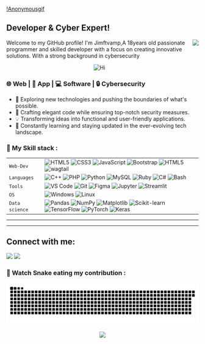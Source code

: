  [!Anonymousgif](https://64.media.tumblr.com/11f521866b3ec17c9ba57c998962d6b7/tumblr_olysppgDT71w0ii2ho1_500.gif)
## Developer & Cyber Expert!
<img align="right" height="100" src="https://i.imgflip.com/65efzo.gif"/>
Welcome to my GitHub profile! I'm Jimftvamp,A 18years old passionate programmer and skilled developer with a focus on creating innovative solutions. With a strong background in cybersecurity

<p align="center">
  <img src="https://emojis.slackmojis.com/emojis/images/1588866973/8934/hellokittydance.gif?1588866973" alt="Hi" width="150" />
</p>

### 🌐 Web | 📱 App | 💻 Software | 🔒 Cybersecurity
- 🔭 Exploring new technologies and pushing the boundaries of what's possible.
- 🧠 Crafting elegant code while ensuring top-notch security measures.
- 💡 Transforming ideas into functional and user-friendly applications.
- 🌟 Constantly learning and staying updated in the ever-evolving tech landscape.

###
### 🍁 My Skill stack :

|               |           |
|       ---     |    ---    |
| `Web-Dev`     | ![HTML5](https://img.shields.io/badge/-HTML5-CC2400?style=for-the-badge&logo=html5&logoColor=white) ![CSS3](https://img.shields.io/badge/-CSS3-E24800?style=for-the-badge&logo=css3) ![JavaScript](https://img.shields.io/badge/-JavaScript-FE7601?style=for-the-badge&logo=javascript) ![Bootstrap](https://img.shields.io/badge/bootstrap-FE9A00?style=for-the-badge&logo=bootstrap&logoColor=white) ![HTML5](https://img.shields.io/badge/django-092E20?style=for-the-badge&logo=django&logoColor=white) ![wagtail](https://img.shields.io/badge/wagtail-FFB83F?style=for-the-badge&logo=wagtail&logoColor=white)|
| `Languages`   | ![C++](https://img.shields.io/badge/-C++-034D9A?style=for-the-badge&logo=c%2B%2B) ![PHP](https://img.shields.io/badge/php-777BB4?style=for-the-badge&logo=php&logoColor=white) ![Python](https://img.shields.io/badge/-Python-1F65AC?style=for-the-badge&logo=Python&logoColor=white) ![MySQL](https://img.shields.io/badge/-MySQL-307BBD?style=for-the-badge&logo=mysql&logoColor=white) ![Ruby](https://img.shields.io/badge/ruby-CC342D?style=for-the-badge&logo=ruby&logoColor=white) ![C#](https://img.shields.io/badge/c%23-239120?style=for-the-badge&logo=c-sharp&logoColor=white) ![Bash](https://img.shields.io/badge/-Bash-4EAA25?style=for-the-badge&logo=gnu-bash&logoColor=white)|
| `Tools`       | ![VS Code](https://img.shields.io/badge/Visual_Studio_Code-5D1A60?style=for-the-badge&logo=visual%20studio%20code&logoColor=white) ![Git](https://img.shields.io/badge/Git-682181?style=for-the-badge&logo=git&logoColor=white) ![Figma](https://img.shields.io/badge/figma-%23F24E1E.svg?style=for-the-badge&logo=figma&logoColor=white) ![Jupyter](https://img.shields.io/badge/Jupyter-F37626?style=for-the-badge&logo=Jupyter&logoColor=white) ![Streamlit](https://img.shields.io/badge/Streamlit-FF4B4B?style=for-the-badge&logo=streamlit&logoColor=white)|
| `OS`       | ![Windows](https://img.shields.io/badge/Windows-0078D6?style=for-the-badge&logo=windows&logoColor=white) ![Linux](https://img.shields.io/badge/Linux-FCC624?style=for-the-badge&logo=linux&logoColor=black)|
| `Data science`       | ![Pandas](https://img.shields.io/badge/Pandas-150458?style=for-the-badge&logo=pandas&logoColor=white) ![NumPy](https://img.shields.io/badge/Numpy-013243?style=for-the-badge&logo=numpy&logoColor=white) ![Matplotlib](https://img.shields.io/badge/Matplotlib-013243?style=for-the-badge&logo=matplotlib&logoColor=white) ![Scikit-learn](https://img.shields.io/badge/Scikitlearn-F7931E?style=for-the-badge&logo=scikit-learn&logoColor=white) ![TensorFlow](https://img.shields.io/badge/TensorFlow-FF6F00?style=for-the-badge&logo=TensorFlow&logoColor=white) ![PyTorch](https://img.shields.io/badge/PyTorch-EE4C2C?style=for-the-badge&logo=PyTorch&logoColor=white) ![Keras](https://img.shields.io/badge/Keras-D00000?style=for-the-badge&logo=Keras&logoColor=white)|



___  


 

___  
## Connect with me:

<img src = "https://github-readme-stats.vercel.app/api?username=Jimmy7Xd&&show_icons=true&title_color=ffffff&icon_color=bb2acf&text_color=daf7dc&bg_color=151515"> <img src = "https://github-readme-stats.vercel.app/api/top-langs/?username=Jimmy7Xd&langs_count=8&theme=blue-green">

### 🐍 Watch Snake eating my contribution :
![snake svg](https://github.com/shadowYEM/shadowYEM/blob/e8128c67d6f1dc57c5e98bfcc1d894a9d10d1129/github-user-contribution.svg)


<div align="center">
  <img src="https://profile-counter.glitch.me/h3c4kedz/count.svg?"  />
</div>
